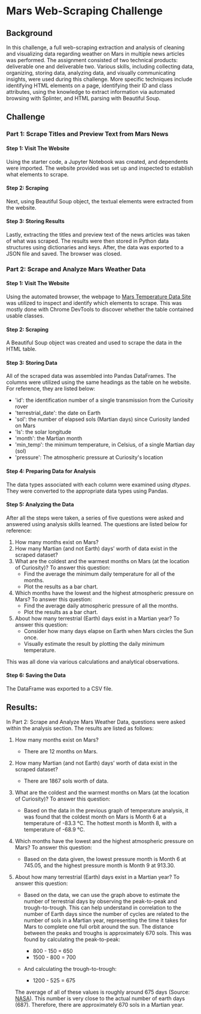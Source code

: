 # Mars Web-Scraping Challenge
## Background 
In this challenge, a full web-scraping extraction and analysis of cleaning and visualizing data regarding weather on Mars in multiple news articles was performed. The assignment consisted of two technical products: deliverable one and deliverable two. Various skills, including collecting data, organizing, storing data, analyzing data, and visually communicating insights, were used during this challenge. More specific techniques include identifying HTML elements on a page, identifying their ID and class attributes, using the knowledge to extract information via automated browsing with Splinter, and HTML parsing with Beautiful Soup. 

## Challenge 
### Part 1: Scrape Titles and Preview Text from Mars News 
#### Step 1: Visit The Website 
Using the starter code, a Jupyter Notebook was created, and dependents were imported. The website provided was set up and inspected to establish what elements to scrape. 

#### Step 2: Scraping 
Next, using Beautiful Soup object, the textual elements were extracted from the website. 

#### Step 3: Storing Results 
Lastly, extracting the titles and preview text of the news articles was taken of what was scraped. The results were then stored in Python data structures using dictionaries and keys. After, the data was exported to a JSON file and saved. The browser was closed. 

### Part 2: Scrape and Analyze Mars Weather Data
#### Step 1: Visit The Website
Using the automated browser, the webpage to [Mars Temperature Data Site](https://static.bc-edx.com/data/web/mars_facts/temperature.html) was utilized to inspect and identify which elements to scrape. This was mostly done with Chrome DevTools to discover whether the table contained usable classes.

#### Step 2: Scraping 
A Beautiful Soup object was created and used to scrape the data in the HTML table. 

#### Step 3: Storing Data 
All of the scraped data was assembled into Pandas DataFrames. The columns were utilized using the same headings as the table on he website. For reference, they are listed below: 
* 'id': the identification number of a single transmission from the Curiosity rover
* 'terrestrial_date': the date on Earth
* 'sol': the number of elapsed sols (Martian days) since Curiosity landed on Mars
* 'ls': the solar longitude
* 'month': the Martian month
* 'min_temp': the minimum temperature, in Celsius, of a single Martian day (sol)
* 'pressure': The atmospheric pressure at Curiosity's location

#### Step 4: Preparing Data for Analysis
The data types associated with each column were examined using _dtypes_. They were converted to the appropriate data types using Pandas. 

#### Step 5: Analyzing the Data
After all the steps were taken, a series of five questions were asked and answered using analysis skills learned. The questions are listed below for reference: 
1. How many months exist on Mars?
2. How many Martian (and not Earth) days’ worth of data exist in the scraped dataset?
3. What are the coldest and the warmest months on Mars (at the location of Curiosity)? To answer this question:
    * Find the average the minimum daily temperature for all of the months.
    * Plot the results as a bar chart.
4. Which months have the lowest and the highest atmospheric pressure on Mars? To answer this question:
    * Find the average daily atmospheric pressure of all the months.
    * Plot the results as a bar chart.
5. About how many terrestrial (Earth) days exist in a Martian year? To answer this question:
    * Consider how many days elapse on Earth when Mars circles the Sun once.
    * Visually estimate the result by plotting the daily minimum temperature.

This was all done via various calculations and analytical observations. 

#### Step 6: Saving the Data
The DataFrame was exported to a CSV file. 

## Results: 
In Part 2: Scrape and Analyze Mars Weather Data, questions were asked within the analysis section. The results are listed as follows: 
1. How many months exist on Mars? 
    * There are 12 months on Mars. 
2. How many Martian (and not Earth) days’ worth of data exist in the scraped dataset?
    * There are 1867 sols worth of data. 
3. What are the coldest and the warmest months on Mars (at the location of Curiosity)? To answer this question:
    * Based on the data in the previous graph of temperature analysis, it was found that the coldest month on Mars is Month 6 at a temperature of -83.3 °C. The hottest month is Month 8, with a temperature of -68.9 °C.
4. Which months have the lowest and the highest atmospheric pressure on Mars? To answer this question:
    * Based on the data given, the lowest pressure month is Month 6 at 745.05, and the highest pressure month is Month 9 at 913.30.
5. About how many terrestrial (Earth) days exist in a Martian year? To answer this question:
    * Based on the data, we can use the graph above to estimate the number of terrestrial days by observing the peak-to-peak and trough-to-trough. This can help understand in correlation to the number of Earth days since the number of cycles are related to the number of sols in a Martian year, representing the time it takes for Mars to complete one full orbit around the sun. The distance between the peaks and troughs is approximately 670 sols. This was found by calculating the peak-to-peak: 
        * 800 - 150 = 650 
        * 1500 - 800 = 700 

    * And calculating the trough-to-trough: 
        * 1200 - 525 = 675

    The average of all of these values is roughly around 675 days (Source: [NASA](https://science.nasa.gov/mars/facts/)). This number is very close to the actual number of earth days (687). Therefore, there are approximately 670 sols in a Martian year.

